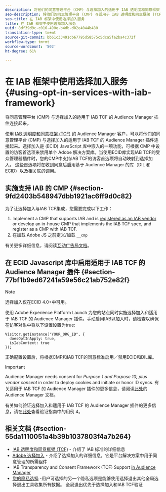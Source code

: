 ```yaml
---
description: 将他们的同意管理平台 (CMP) 与选择加入的适用于 IAB 透明度和同意框架 (TCF) 的 Audience Manager 插件连接起来。
seo-description: 将他们的同意管理平台 (CMP) 与适用于 IAB 透明度和同意框架 (TCF) 的 Audience Manager 插件连接起来。
seo-title: 在 IAB 框架中使用选择加入服务
title: 在 IAB 框架中使用选择加入服务
uuid: 8df39d9c-c016-490e-b4db-d02e4044b480
translation-type: tm+mt
source-git-commit: bb61c33491cb67795d58575c5dca5fa2ba4c372f
workflow-type: tm+mt
source-wordcount: '502'
ht-degree: 61%

---
```



# 在 IAB 框架中使用选择加入服务{#using-opt-in-services-with-iab-framework}

将同意管理平台 (CMP) 与选择加入的适用于 IAB TCF 的 Audience Manager 插件连接起来。

使用 [IAB 透明度和同意框架 (TCF)](https://iabtechlab.com/standards/gdpr-transparency-and-consent-framework/) 的 Audience Manager 客户，可以将他们的同意管理平台 (CMP) 与选择加入的适用于 IAB TCF 的 Audience Manager 插件连接起来。选择加入是 (ECID) JavaScript 库中嵌入的一项功能，可根据 CMP 中设置的访客首选项来禁用单个 Adobe 解决方案库。当使用ECID库实现IAB TCF的受众管理器插件时，您的CMP中支持IAB TCF的访客首选项将自动映射到选择加入。 这些首选项将在收到同意后启用基于 Audience Manager 的库（DIL 和 ECID）以及相关联的调用。

## 实施支持 IAB 的 CMP {#section-9fd2403b548947dbb1921ac6ff9d0c82}

为了让选择加入与IAB TCF集成，您需要完成以下工作：

1. Implement a CMP that supports IAB and is [registered as an IAB vendor](https://vendorlist.consensu.org/vendorlist.json) or develop an in-house CMP that implements the IAB TCF spec, and register as a CMP with IAB TCF.
1. 在加载 Adobe JS 之前定义/加载 `__cmp`

有关更多详细信息，请阅读[互动广告局文档](https://github.com/InteractiveAdvertisingBureau/GDPR-Transparency-and-Consent-Framework/blob/master/v1.1%20Implementation%20Guidelines.md)。

## 在 ECID Javascript 库中启用适用于 IAB TCF 的 Audience Manager 插件 {#section-77bf1b9ed67241a59e56c21ab752e82f}

>[!NOTE]
>
>选择加入仅在ECID 4.0+中可用。

使用 Adobe Experience Platform Launch 为您的站点同时实施选择加入和适用于 IAB TCF 的 Audience Manager 插件。手动启用IAB以加入时，请检查以确保在访客对象中将以下设置设置为true:

```
Visitor.getInstance("YOUR_ORG_ID", {  
  doesOptInApply: true,   
  isIabContext: true   
});
```

正确配置设置后，将根据CMP和IAB TCF的同意标准启用／禁用ECID和DIL库。

>[!IMPORTANT]
>
>Audience Manager needs consent for *Purpose 1 and Purpose 10, plus vendor consent* in order to deploy cookies and initiate or honor ID syncs. 有关适用于 IAB TCF 的 Audience Manager 插件的更多信息，请阅读[此处](https://docs.adobe.com/help/zh-Hans/audience-manager/user-guide/overview/gdpr/aam-iab-plugin.html)的 Audience Manager 文档。

有关如何验证选择加入和适用于 IAB TCF 的 Audience Manager 插件的更多信息，请在[此处](../../implementation-guides/opt-in-service/testing-optin-and-iab-plugin.md#section-ca5c6f92fbdf4fd29b4acb6b644efbd0)查看验证指南中的用例 4。

## 相关文档 {#section-55da1110051a4b39b1037803f4a7b264}

* [IAB 透明度和同意框架 (TCF)](https://iabtechlab.com/standards/gdpr-transparency-and-consent-framework/) - 介绍了 IAB 标准的详细信息
* [Adobe 选择加入](../../implementation-guides/opt-in-service/optin-overview.md#concept-f9b5db0d27a245fbadd3e19162319360) - 介绍了选择加入的详细信息，它是平台解决方案中用于同意管理的所需组件
* IAB Transparency and Consent Framework (TCF) Support [in Audience Manager](https://docs.adobe.com/content/help/zh-Hans/audience-manager/user-guide/overview/data-privacy/consent-management/aam-iab-plugin.html)
* [您的隐私选择](https://www.adobe.com/cn/privacy/opt-out.html#customeruse) -用户可选择的另一个隐私选项是能够使用选择退出其他全局选择退出工具收集所有数据。 全局退出优先于选择加入和IAB TCF验证


